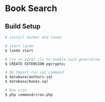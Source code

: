 # Book Search

## Build Setup

```bash
# install docker and lando

# start lando
$ lando start

# run in pgsql cli to enable uuid generation
$ CREATE EXTENSION pgcrypto;

# Db Import run sql command
$ database/authors.sql
$ database/books.sql

# Run cron
$ php command/cron.php
```
